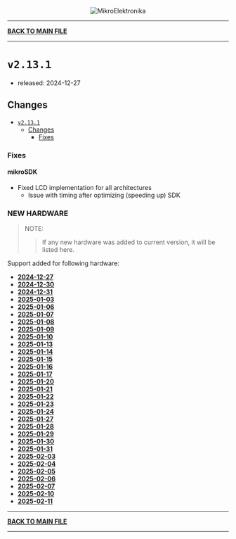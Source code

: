 <p align="center">
  <img src="http://www.mikroe.com/img/designs/beta/logo_small.png?raw=true" alt="MikroElektronika"/>
</p>

---

**[BACK TO MAIN FILE](../../changelog.md)**

---

# `v2.13.1`

+ released: 2024-12-27

## Changes

+ [`v2.13.1`](#v2131)
  + [Changes](#changes)
    + [Fixes](#fixes)

### Fixes

#### mikroSDK

+ Fixed LCD implementation for all architectures
  + Issue with timing after optimizing (speeding up) SDK

### NEW HARDWARE

> NOTE:
>> If any new hardware was added to current version, it will be listed here.

Support added for following hardware:

+ **[2024-12-27](./new_hw/2024-12-27.md)**
+ **[2024-12-30](./new_hw/2024-12-30.md)**
+ **[2024-12-31](./new_hw/2024-12-31.md)**
+ **[2025-01-03](./new_hw/2025-01-03.md)**
+ **[2025-01-06](./new_hw/2025-01-06.md)**
+ **[2025-01-07](./new_hw/2025-01-07.md)**
+ **[2025-01-08](./new_hw/2025-01-08.md)**
+ **[2025-01-09](./new_hw/2025-01-09.md)**
+ **[2025-01-10](./new_hw/2025-01-10.md)**
+ **[2025-01-13](./new_hw/2025-01-13.md)**
+ **[2025-01-14](./new_hw/2025-01-14.md)**
+ **[2025-01-15](./new_hw/2025-01-15.md)**
+ **[2025-01-16](./new_hw/2025-01-16.md)**
+ **[2025-01-17](./new_hw/2025-01-17.md)**
+ **[2025-01-20](./new_hw/2025-01-20.md)**
+ **[2025-01-21](./new_hw/2025-01-21.md)**
+ **[2025-01-22](./new_hw/2025-01-22.md)**
+ **[2025-01-23](./new_hw/2025-01-23.md)**
+ **[2025-01-24](./new_hw/2025-01-24.md)**
+ **[2025-01-27](./new_hw/2025-01-27.md)**
+ **[2025-01-28](./new_hw/2025-01-28.md)**
+ **[2025-01-29](./new_hw/2025-01-29.md)**
+ **[2025-01-30](./new_hw/2025-01-30.md)**
+ **[2025-01-31](./new_hw/2025-01-31.md)**
+ **[2025-02-03](./new_hw/2025-02-03.md)**
+ **[2025-02-04](./new_hw/2025-02-04.md)**
+ **[2025-02-05](./new_hw/2025-02-05.md)**
+ **[2025-02-06](./new_hw/2025-02-06.md)**
+ **[2025-02-07](./new_hw/2025-02-07.md)**
+ **[2025-02-10](./new_hw/2025-02-10.md)**
+ **[2025-02-11](./new_hw/2025-02-11.md)**

---

**[BACK TO MAIN FILE](../../changelog.md)**

---
